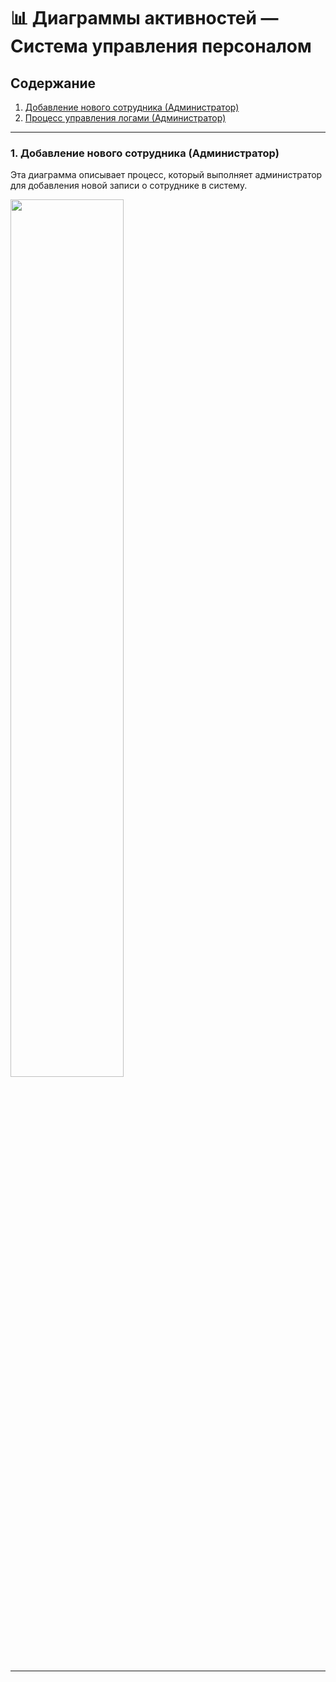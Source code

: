 # 📊 Диаграммы активностей — Система управления персоналом

## Содержание
1. [Добавление нового сотрудника (Администратор)](#1)
2. [Процесс управления логами (Администратор)](#2)

---

### 1. Добавление нового сотрудника (Администратор)<a name="1"></a>

Эта диаграмма описывает процесс, который выполняет администратор для добавления новой записи о сотруднике в систему.

<img src="https://github.com/R-Kiselev/trtpo-EMS/blob/main/diagrams/image/Activity.jpg" width="60%" />

---
